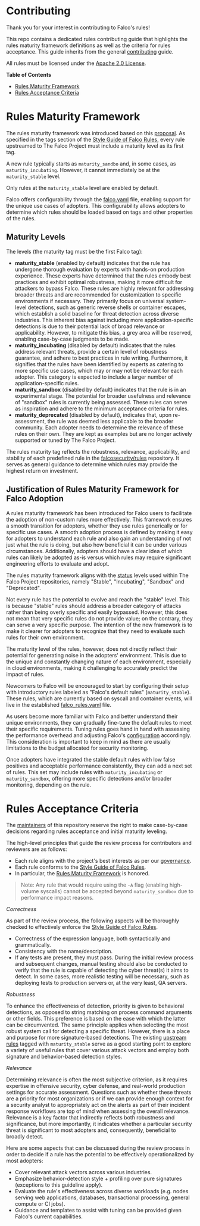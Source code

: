 # Contributing

Thank you for your interest in contributing to Falco's rules!

This repo contains a dedicated rules contributing guide that highlights the rules maturity framework definitions as well as the criteria for rules acceptance. This guide inherits from the general [contributing](https://github.com/falcosecurity/.github/blob/main/CONTRIBUTING.md) guide.

All rules must be licensed under the [Apache 2.0 License](./LICENSE).


**Table of Contents**

* [Rules Maturity Framework](#rules-maturity-framework)
* [Rules Acceptance Criteria](#rules-acceptance-criteria)


# Rules Maturity Framework

The rules maturity framework was introduced based on this [proposal](proposals/20230605-rules-adoption-management-maturity-framework.md). As specified in the tags section of the [Style Guide of Falco Rules](https://falco.org/docs/rules/style-guide/#tags), every rule upstreamed to The Falco Project must include a maturity level as its first tag.

A new rule typically starts as `maturity_sandbo` and, in some cases, as `maturity_incubating`. However, it cannot immediately be at the `maturity_stable` level.

Only rules at the `maturity_stable` level are enabled by default.

Falco offers configurability through the [falco.yaml](https://github.com/falcosecurity/falco/blob/master/falco.yaml) file, enabling support for the unique use cases of adopters. This configurability allows adopters to determine which rules should be loaded based on tags and other properties of the rules.


## Maturity Levels

The levels (the maturity tag must be the first Falco tag):

- **maturity_stable** (enabled by default) indicates that the rule has undergone thorough evaluation by experts with hands-on production experience. These experts have determined that the rules embody best practices and exhibit optimal robustness, making it more difficult for attackers to bypass Falco. These rules are highly relevant for addressing broader threats and are recommended for customization to specific environments if necessary. They primarily focus on universal system-level detections, such as generic reverse shells or container escapes, which establish a solid baseline for threat detection across diverse industries. This inherent bias against including more application-specific detections is due to their potential lack of broad relevance or applicability. However, to mitigate this bias, a grey area will be reserved, enabling case-by-case judgments to be made.
- **maturity_incubating** (disabled by default) indicates that the rules address relevant threats, provide a certain level of robustness guarantee, and adhere to best practices in rule writing. Furthermore, it signifies that the rules have been identified by experts as catering to more specific use cases, which may or may not be relevant for each adopter. This category is expected to include a larger number of application-specific rules.   
- **maturity_sandbox** (disabled by default) indicates that the rule is in an experimental stage. The potential for broader usefulness and relevance of "sandbox" rules is currently being assessed. These rules can serve as inspiration and adhere to the minimum acceptance criteria for rules.
- **maturity_deprecated** (disabled by default), indicates that, upon re-assessment, the rule was deemed less applicable to the broader community. Each adopter needs to determine the relevance of these rules on their own. They are kept as examples but are no longer actively supported or tuned by The Falco Project.

The rules maturity tag reflects the robustness, relevance, applicability, and stability of each predefined rule in the [falcosecurity/rules](https://github.com/falcosecurity/rules/blob/main/rules/) repository. It serves as general guidance to determine which rules may provide the highest return on investment. 

## Justification of Rules Maturity Framework for Falco Adoption

A rules maturity framework has been introduced for Falco users to facilitate the adoption of non-custom rules more effectively. This framework ensures a smooth transition for adopters, whether they use rules generically or for specific use cases. A smooth adoption process is defined by making it easy for adopters to understand each rule and also gain an understanding of not just what the rule is doing, but also how beneficial it can be under various circumstances. Additionally, adopters should have a clear idea of which rules can likely be adopted as-is versus which rules may require significant engineering efforts to evaluate and adopt.

The rules maturity framework aligns with the [status](https://github.com/falcosecurity/evolution/blob/main/REPOSITORIES.md#status) levels used within The Falco Project repositories, namely "Stable", "Incubating", "Sandbox" and "Deprecated".

Not every rule has the potential to evolve and reach the "stable" level. This is because "stable" rules should address a broader category of attacks rather than being overly specific and easily bypassed. However, this does not mean that very specific rules do not provide value; on the contrary, they can serve a very specific purpose. The intention of the new framework is to make it clearer for adopters to recognize that they need to evaluate such rules for their own environment.

The maturity level of the rules, however, does not directly reflect their potential for generating noise in the adopters' environment. This is due to the unique and constantly changing nature of each environment, especially in cloud environments, making it challenging to accurately predict the impact of rules.

Newcomers to Falco will be encouraged to start by configuring their setup with introductory rules labeled as "Falco's default rules" (`maturity_stable`). These rules, which are currently based on syscall and container events, will live in the established [falco_rules.yaml](https://github.com/falcosecurity/rules/blob/main/rules/falco_rules.yaml) file. 

As users become more familiar with Falco and better understand their unique environments, they can gradually fine-tune the default rules to meet their specific requirements. Tuning rules goes hand in hand with assessing the performance overhead and adjusting Falco's [configuration](https://github.com/falcosecurity/falco/blob/master/falco.yaml) accordingly. This consideration is important to keep in mind as there are usually limitations to the budget allocated for security monitoring.

Once adopters have integrated the stable default rules with low false positives and acceptable performance consistently, they can add a next set of rules. This set may include rules with `maturity_incubating` or `maturity_sandbox`,  offering more specific detections and/or broader monitoring, depending on the rule.

# Rules Acceptance Criteria

The [maintainers](OWNERS) of this repository reserve the right to make case-by-case decisions regarding rules acceptance and initial maturity leveling.

The high-level principles that guide the review process for contributors and reviewers are as follows:

- Each rule aligns with the project's best interests as per our [governance](https://github.com/falcosecurity/evolution/blob/main/GOVERNANCE.md).
- Each rule conforms to the [Style Guide of Falco Rules](https://falco.org/docs/rules/style-guide/).
- In particular, the [Rules Maturity Framework](#rules-maturity-framework) is honored.

> Note: Any rule that would require using the `-A` flag (enabling high-volume syscalls) cannot be accepted beyond `maturity_sandbox` due to performance impact reasons.

*Correctness*

As part of the review process, the following aspects will be thoroughly checked to effectively enforce the [Style Guide of Falco Rules](https://falco.org/docs/rules/style-guide/).

- Correctness of the expression language, both syntactically and grammatically.
- Consistency with the name/description.
- If any tests are present, they must pass. During the initial review process and subsequent changes, manual testing should also be conducted to verify that the rule is capable of detecting the cyber threat(s) it aims to detect. In some cases, more realistic testing will be necessary, such as deploying tests to production servers or, at the very least, QA servers.

*Robustness*

To enhance the effectiveness of detection, priority is given to behavioral detections, as opposed to string matching on process command arguments or other fields. This preference is based on the ease with which the latter can be circumvented. The same principle applies when selecting the most robust system call for detecting a specific threat. However, there is a place and purpose for more signature-based detections. The existing [upstream rules](rules/falco_rules.yaml) tagged with `maturity_stable` serve as a good starting point to explore a variety of useful rules that cover various attack vectors and employ both signature and behavior-based detection styles.

*Relevance*

Determining relevance is often the most subjective criterion, as it requires expertise in offensive security, cyber defense, and real-world production settings for accurate assessment. Questions such as whether these threats are a priority for most organizations or if we can provide enough context for a security analyst to appropriately act on the alerts as part of their incident response workflows are top of mind when assessing the overall relevance. Relevance is a key factor that indirectly reflects both robustness and significance, but more importantly, it indicates whether a particular security threat is significant to most adopters and, consequently, beneficial to broadly detect.

Here are some aspects that can be discussed during the review process in order to decide if a rule has the potential to be effectively operationalized by most adopters:

- Cover relevant attack vectors across various industries.
- Emphasize behavior-detection style + profiling over pure signatures (exceptions to this guideline apply).
- Evaluate the rule's effectiveness across diverse workloads (e.g. nodes serving web applications, databases, transactional processing, general compute or CI jobs).
- Guidance and templates to assist with tuning can be provided given Falco's current capabilities.

